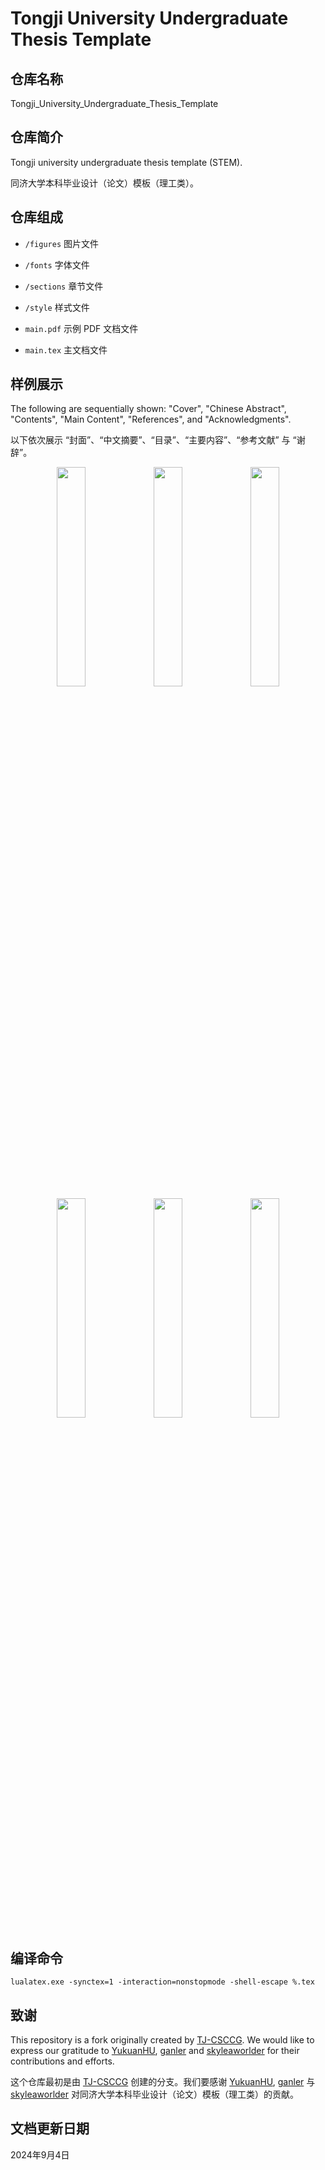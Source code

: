 # Tongji University Undergraduate Thesis Template

## 仓库名称

Tongji_University_Undergraduate_Thesis_Template

## 仓库简介

Tongji university undergraduate thesis template (STEM).

同济大学本科毕业设计（论文）模板（理工类）。

## 仓库组成

* `/figures`
图片文件

* `/fonts`
字体文件

* `/sections`
章节文件

* `/style`
样式文件

* `main.pdf`
示例 PDF 文档文件

* `main.tex`
主文档文件

## 样例展示

The following are sequentially shown: "Cover", "Chinese Abstract", "Contents", "Main Content", "References", and "Acknowledgments".

以下依次展示 “封面”、“中文摘要”、“目录”、“主要内容”、“参考文献” 与 “谢辞”。

<p align="center">
  <img src="https://media.githubusercontent.com/media/TJ-CSCCG/TJCS-Images/tongji-undergrad-thesis/preview/main_page-0001.jpg" width="30%">
  <img src="https://media.githubusercontent.com/media/TJ-CSCCG/TJCS-Images/tongji-undergrad-thesis/preview/main_page-0002.jpg" width="30%">
  <img src="https://media.githubusercontent.com/media/TJ-CSCCG/TJCS-Images/tongji-undergrad-thesis/preview/main_page-0004.jpg" width="30%">
  <img src="https://media.githubusercontent.com/media/TJ-CSCCG/TJCS-Images/tongji-undergrad-thesis/preview/main_page-0005.jpg" width="30%">
  <img src="https://media.githubusercontent.com/media/TJ-CSCCG/TJCS-Images/tongji-undergrad-thesis/preview/main_page-0010.jpg" width="30%">
  <img src="https://media.githubusercontent.com/media/TJ-CSCCG/TJCS-Images/tongji-undergrad-thesis/preview/main_page-0011.jpg" width="30%">
</p>

## 编译命令

```
lualatex.exe -synctex=1 -interaction=nonstopmode -shell-escape %.tex
```

## 致谢

This repository is a fork originally created by [TJ-CSCCG](http://github.com/TJ-CSCCG). We would like to express our gratitude to [YukuanHU](https://github.com/YukuanHu), [ganler](https://github.com/ganler) and [skyleaworlder](https://github.com/skyleaworlder) for their contributions and efforts.

这个仓库最初是由 [TJ-CSCCG](http://github.com/TJ-CSCCG) 创建的分支。我们要感谢 [YukuanHU](https://github.com/YukuanHu), [ganler](https://github.com/ganler) 与 [skyleaworlder](https://github.com/skyleaworlder) 对同济大学本科毕业设计（论文）模板（理工类）的贡献。

## 文档更新日期

2024年9月4日
